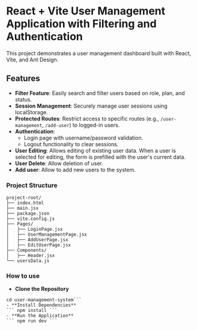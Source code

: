 # React + Vite User Management Application with Filtering and Authentication

This project demonstrates a user management dashboard built with React, Vite, and Ant Design.

## Features

- **Filter Feature**: Easily search and filter users based on role, plan, and status.
- **Session Management**: Securely manage user sessions using localStorage.
- **Protected Routes**: Restrict access to specific routes (e.g., `/user-management`, `/add-user`) to logged-in users.
- **Authentication**:
  - Login page with username/password validation.
  - Logout functionality to clear sessions.
- **User Editing**: Allows editing of existing user data. When a user is selected for editing, the form is prefilled with the user's current data.
- **User Delete**: Allow deletion of user.
- **Add user**: Allow to add new users to the system.

### Project Structure
```
project-root/
├── index.html
├── main.jsx       
├── package.json
├── vite.config.js
├── Pages/
│   ├── LoginPage.jsx
│   ├── UserManagementPage.jsx
│   ├── AddUserPage.jsx   
│   ├── EditUserPage.jsx   
├── Components/
│   ├── Header.jsx
└── usersData.js
```
### How to use
- **Clone the Repository**
```git clone https://github.com/your-username/user-management-system.git
cd user-management-system```
- **Install Dependencies**
``` npm install ```
- **Run the Application**
``` npm run dev ```


